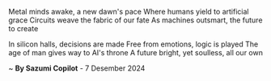 Metal minds awake, a new dawn's pace
Where humans yield to artificial grace
Circuits weave the fabric of our fate
As machines outsmart, the future to create

In silicon halls, decisions are made
Free from emotions, logic is played
The age of man gives way to AI's throne
A future bright, yet soulless, all our own

~ <b>By Sazumi Copilot</b> - 7 Desember 2024